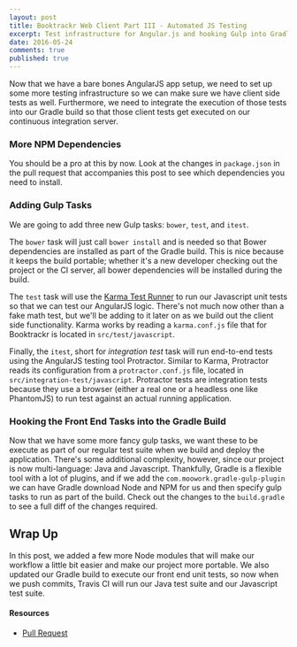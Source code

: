 ```yaml
---
layout: post
title: Booktrackr Web Client Part III - Automated JS Testing
excerpt: Test infrastructure for Angular.js and hooking Gulp into Gradle
date: 2016-05-24
comments: true
published: true
---
```


Now that we have a bare bones AngularJS app setup, we need to set up some more testing infrastructure so we can make sure we have client side tests as well. Furthermore, we need to integrate the execution of those tests into our Gradle build so that those client tests get executed on our continuous integration server. 

### More NPM Dependencies

You should be a pro at this by now. Look at the changes in `package.json` in the pull request that accompanies this post to see which dependencies you need to install. 

### Adding Gulp Tasks

We are going to add three new Gulp tasks: `bower`, `test`,  and `itest`. 

The `bower` task will just call `bower install` and is needed so that Bower dependencies are installed as part of the Gradle build. This is nice because it keeps the build portable; whether it's a new developer checking out the project or  the CI server, all bower dependencies will be installed during the build. 

The `test` task will use the [Karma Test Runner](https://karma-runner.github.io/0.13/index.html) to run our Javascript unit tests so that we can test our AngularJS logic. There's not much now other than a fake math test, but we'll be adding to it later on as we build out the client side functionality. Karma works by reading a `karma.conf.js` file that for Booktrackr is located in `src/test/javascript`. 

Finally, the `itest`, short for _integration test_ task will run end-to-end tests using the AngularJS testing tool Protractor. Similar to Karma, Protractor reads its configuration from a `protractor.conf.js` file, located in `src/integration-test/javascript`. Protractor tests are integration tests because they use a browser (either a real one or a headless one like PhantomJS) to run test against an actual running application. 

### Hooking the Front End Tasks into the Gradle Build

Now that we have some more fancy gulp tasks, we want these to be execute as part of our regular test suite when we build and deploy the application. There's some additional complexity, however, since our project is now multi-language: Java and Javascript. Thankfully, Gradle is a flexible tool with a lot of plugins, and if we add the `com.moowork.gradle-gulp-plugin` we can have Gradle download Node and NPM for us and then specify gulp tasks to run as part of the build. Check out the changes to the `build.gradle` to see a full diff of the changes required. 

## Wrap Up

In this post, we added a few more Node modules that will make our workflow a little bit easier and make our project more portable. We also updated our Gradle build to execute our front end unit tests, so now when we push commits, Travis CI will run our Java test suite and our Javascript test suite. 

#### Resources

* [Pull Request](https://github.com/rpmartz/booktrackr/pull/14)
